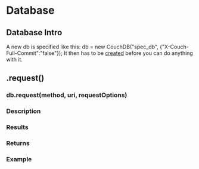 # Database

## Database Intro
A new db is specified like this:
    db = new CouchDB("spec_db", {"X-Couch-Full-Commit":"false"});
It then has to be [created](/createDb) before you can do anything with it.


## .request()

### db.request(method, uri, requestOptions)

### Description

  
### Results

### Returns
    
### Example





